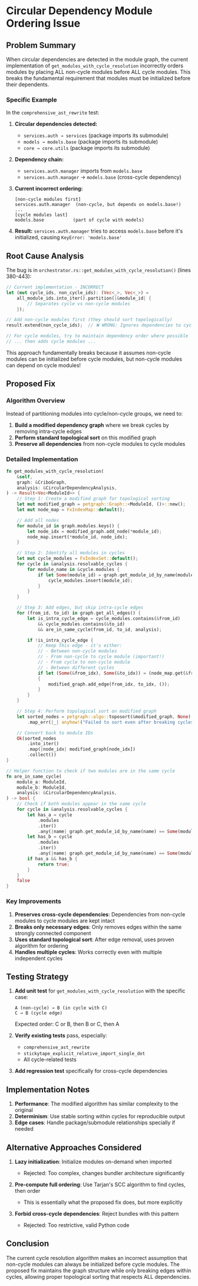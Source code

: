 # Circular Dependency Module Ordering Issue

## Problem Summary

When circular dependencies are detected in the module graph, the current implementation of `get_modules_with_cycle_resolution` incorrectly orders modules by placing ALL non-cycle modules before ALL cycle modules. This breaks the fundamental requirement that modules must be initialized before their dependents.

### Specific Example

In the `comprehensive_ast_rewrite` test:

1. **Circular dependencies detected:**
   - `services.auth → services` (package imports its submodule)
   - `models → models.base` (package imports its submodule)
   - `core → core.utils` (package imports its submodule)

2. **Dependency chain:**
   - `services.auth.manager` imports from `models.base`
   - `services.auth.manager` → `models.base` (cross-cycle dependency)

3. **Current incorrect ordering:**
   ```
   [non-cycle modules first]
   services.auth.manager  (non-cycle, but depends on models.base!)
   ...
   [cycle modules last]
   models.base           (part of cycle with models)
   ```

4. **Result:** `services.auth.manager` tries to access `models.base` before it's initialized, causing `KeyError: 'models.base'`

## Root Cause Analysis

The bug is in `orchestrator.rs::get_modules_with_cycle_resolution()` (lines 380-443):

```rust
// Current implementation - INCORRECT
let (mut cycle_ids, non_cycle_ids): (Vec<_>, Vec<_>) =
    all_module_ids.into_iter().partition(|&module_id| {
        // Separates cycle vs non-cycle modules
    });

// Add non-cycle modules first (they should sort topologically)
result.extend(non_cycle_ids);  // ❌ WRONG: Ignores dependencies to cycle modules!

// For cycle modules, try to maintain dependency order where possible
// ... then adds cycle modules ...
```

This approach fundamentally breaks because it assumes non-cycle modules can be initialized before cycle modules, but non-cycle modules can depend on cycle modules!

## Proposed Fix

### Algorithm Overview

Instead of partitioning modules into cycle/non-cycle groups, we need to:

1. **Build a modified dependency graph** where we break cycles by removing intra-cycle edges
2. **Perform standard topological sort** on this modified graph
3. **Preserve all dependencies** from non-cycle modules to cycle modules

### Detailed Implementation

```rust
fn get_modules_with_cycle_resolution(
    &self,
    graph: &CriboGraph,
    analysis: &CircularDependencyAnalysis,
) -> Result<Vec<ModuleId>> {
    // Step 1: Create a modified graph for topological sorting
    let mut modified_graph = petgraph::Graph::<ModuleId, ()>::new();
    let mut node_map = FxIndexMap::default();

    // Add all nodes
    for module_id in graph.modules.keys() {
        let node_idx = modified_graph.add_node(*module_id);
        node_map.insert(*module_id, node_idx);
    }

    // Step 2: Identify all modules in cycles
    let mut cycle_modules = FxIndexSet::default();
    for cycle in &analysis.resolvable_cycles {
        for module_name in &cycle.modules {
            if let Some(module_id) = graph.get_module_id_by_name(module_name) {
                cycle_modules.insert(module_id);
            }
        }
    }

    // Step 3: Add edges, but skip intra-cycle edges
    for (from_id, to_id) in graph.get_all_edges() {
        let is_intra_cycle_edge = cycle_modules.contains(&from_id)
            && cycle_modules.contains(&to_id)
            && are_in_same_cycle(from_id, to_id, analysis);

        if !is_intra_cycle_edge {
            // Keep this edge - it's either:
            // - Between non-cycle modules
            // - From non-cycle to cycle module (important!)
            // - From cycle to non-cycle module
            // - Between different cycles
            if let (Some(&from_idx), Some(&to_idx)) = (node_map.get(&from_id), node_map.get(&to_id))
            {
                modified_graph.add_edge(from_idx, to_idx, ());
            }
        }
    }

    // Step 4: Perform topological sort on modified graph
    let sorted_nodes = petgraph::algo::toposort(&modified_graph, None)
        .map_err(|_| anyhow!("Failed to sort even after breaking cycles"))?;

    // Convert back to module IDs
    Ok(sorted_nodes
        .into_iter()
        .map(|node_idx| modified_graph[node_idx])
        .collect())
}

// Helper function to check if two modules are in the same cycle
fn are_in_same_cycle(
    module_a: ModuleId,
    module_b: ModuleId,
    analysis: &CircularDependencyAnalysis,
) -> bool {
    // Check if both modules appear in the same cycle
    for cycle in &analysis.resolvable_cycles {
        let has_a = cycle
            .modules
            .iter()
            .any(|name| graph.get_module_id_by_name(name) == Some(module_a));
        let has_b = cycle
            .modules
            .iter()
            .any(|name| graph.get_module_id_by_name(name) == Some(module_b));
        if has_a && has_b {
            return true;
        }
    }
    false
}
```

### Key Improvements

1. **Preserves cross-cycle dependencies**: Dependencies from non-cycle modules to cycle modules are kept intact
2. **Breaks only necessary edges**: Only removes edges within the same strongly connected component
3. **Uses standard topological sort**: After edge removal, uses proven algorithm for ordering
4. **Handles multiple cycles**: Works correctly even with multiple independent cycles

## Testing Strategy

1. **Add unit test** for `get_modules_with_cycle_resolution` with the specific case:
   ```
   A (non-cycle) → B (in cycle with C)
   C → B (cycle edge)
   ```
   Expected order: C or B, then B or C, then A

2. **Verify existing tests** pass, especially:
   - `comprehensive_ast_rewrite`
   - `stickytape_explicit_relative_import_single_dot`
   - All cycle-related tests

3. **Add regression test** specifically for cross-cycle dependencies

## Implementation Notes

1. **Performance**: The modified algorithm has similar complexity to the original
2. **Determinism**: Use stable sorting within cycles for reproducible output
3. **Edge cases**: Handle package/submodule relationships specially if needed

## Alternative Approaches Considered

1. **Lazy initialization**: Initialize modules on-demand when imported
   - Rejected: Too complex, changes bundler architecture significantly

2. **Pre-compute full ordering**: Use Tarjan's SCC algorithm to find cycles, then order
   - This is essentially what the proposed fix does, but more explicitly

3. **Forbid cross-cycle dependencies**: Reject bundles with this pattern
   - Rejected: Too restrictive, valid Python code

## Conclusion

The current cycle resolution algorithm makes an incorrect assumption that non-cycle modules can always be initialized before cycle modules. The proposed fix maintains the graph structure while only breaking edges within cycles, allowing proper topological sorting that respects ALL dependencies.
